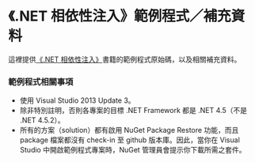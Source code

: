 《.NET 相依性注入》範例程式／補充資料
===============

這裡提供[《.NET 相依性注入》](https://leanpub.com/dinet)書籍的範例程式原始碼，以及相關補充資料。

### 範例程式相關事項

* 使用 Visual Studio 2013 Update 3。
* 除非特別註明，否則各專案的目標 .NET Framework 都是 .NET 4.5（不是 .NET 4.5.2）。
* 所有的方案（solution）都有啟用 NuGet Package Restore 功能，而且 package 檔案都沒有 check-in 至 github 版本庫。因此，當你在 Visual Studio 中開啟範例程式專案時，NuGet 管理員會提示你下載所需之套件。   


